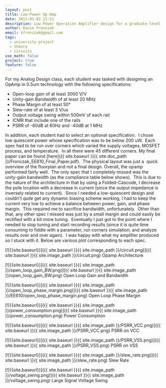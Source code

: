 ```yaml
---
layout: post
title: Low-Power Op-Amp
date: 2013-01-02 21:51
description: Low Power Operation Amplifier design for a graduate-level university class
author: Kevin Fronczak
email: kfronczak@gmail.com
tags:
  - university project
  - theory
  - circuits
use_math: false
project: true
feature: false
---
```

For my Analog Design class, each student was tasked with designing an OpAmp in 0.5um technology with the following specifications:

*   Open-loop gain of at least 3000 V/V
*   Unity-gain Bandwidth of at least 20 MHz
*   Phase Margin of at least 50°
*   Slew-rate of at least 3 V/us
*   Output voltage swing within 500mV of each rail
*   ICMR that include one of the rails
*   PSRR of -60dB at 60Hz and -40dB at 1 MHz

In addition, each student had to select an optional specification.  I chose low quiescent power whose specification was to be below 200 uW.  Each spec had to be run over corners which varied the supply voltages, MOSFET process, and temperature.  In all there were 45 different corners. My final paper can be found [here]({{ site.baseurl }}{{ site.doc_path }}/Fronczak_EE610_Final_Paper.pdf).  The physical layout was just a  quick overview of the floorplan and not a final design. Overall, the opamp performed fairly well.  The only spec that I completely missed was the unity-gain bandwidth (as the compliance table below shows).  This is due to the nature of the architecture in that by using a Folded-Cascode, I decrease the pole location with a decrease in current (since the output impedance is inversely related to current).  Since I needed a low-quiescent design and couldn't _quite_ get any dynamic biasing scheme working, I had to keep the current very low to achieve a balance between power, gain, and phase margin.  This required me to sacrifice bandwidth, unfortunately.  Other than that, any other spec I missed was just by a small margin and could easily be rectified with a bit more tuning.  Eventually I just got to the point where I needed to stop tuning and start recording results (since it is quite time consuming to fiddle with a parameter, run corners simulation, and analyze results over and over again).  I was happy with what my amplifier produced so I stuck with it. Below are various plot corresponding to each spec.

[![{{site.baseurl}}]({{ site.baseurl }}{{ site.image_path }}/circuit.png)]({{ site.baseurl }}{{ site.image_path }}/circuit.png) Opamp Architecture 

[![{{site.baseurl}}]({{ site.baseurl }}{{ site.image_path }}/open_loop_gain_BW.png)]({{ site.baseurl }}{{ site.image_path }}/open_loop_gain_BW.png) Open Loop Gain and Bandwidth 

[![{{site.baseurl}}]({{ site.baseurl }}{{ site.image_path }}/open_loop_phase_margin.png)]({{ site.baseurl }}{{ site.image_path }}/EE610/open_loop_phase_margin.png) Open Loop Phase Margin 

[![{{site.baseurl}}]({{ site.baseurl }}{{ site.image_path }}/power_consumption.png)]({{ site.baseurl }}{{ site.image_path }}/power_consumption.png) Power Consumption 

[![{{site.baseurl}}]({{ site.baseurl }}{{ site.image_path }}/PSRR_VCC.png)]({{ site.baseurl }}{{ site.image_path }}/PSRR_VCC.png) PSRR on VCC 

[![{{site.baseurl}}]({{ site.baseurl }}{{ site.image_path }}/PSRR_VSS.png)]({{ site.baseurl }}{{ site.image_path }}/PSRR_VSS.png) PSRR on VSS 

[![{{site.baseurl}}]({{ site.baseurl }}{{ site.image_path }}/slew_rate.png)]({{ site.baseurl }}{{ site.image_path }}/slew_rate.png) Slew Rate 

[![{{site.baseurl}}]({{ site.baseurl }}{{ site.image_path }}/voltage_swing.png)]({{ site.baseurl }}{{ site.image_path }}/voltage_swing.png) Large Signal Voltage Swing